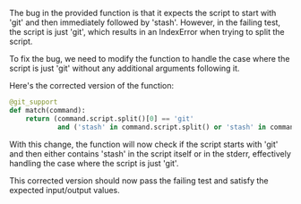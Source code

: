 The bug in the provided function is that it expects the script to start with 'git' and then immediately followed by 'stash'. However, in the failing test, the script is just 'git', which results in an IndexError when trying to split the script.

To fix the bug, we need to modify the function to handle the case where the script is just 'git' without any additional arguments following it.

Here's the corrected version of the function:

```python
@git_support
def match(command):
    return (command.script.split()[0] == 'git'
            and ('stash' in command.script.split() or 'stash' in command.stderr))
```

With this change, the function will now check if the script starts with 'git' and then either contains 'stash' in the script itself or in the stderr, effectively handling the case where the script is just 'git'.

This corrected version should now pass the failing test and satisfy the expected input/output values.